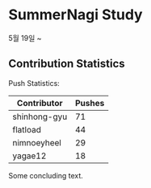 # SummerNagi Study

5월 19일 ~ 

## Contribution Statistics

Push Statistics:

| Contributor | Pushes |
| ----------- | ------ |
| shinhong-gyu | 71 |
| flatload | 44 |
| nimnoeyheel | 29 |
| yagae12 | 18 |

Some concluding text.
